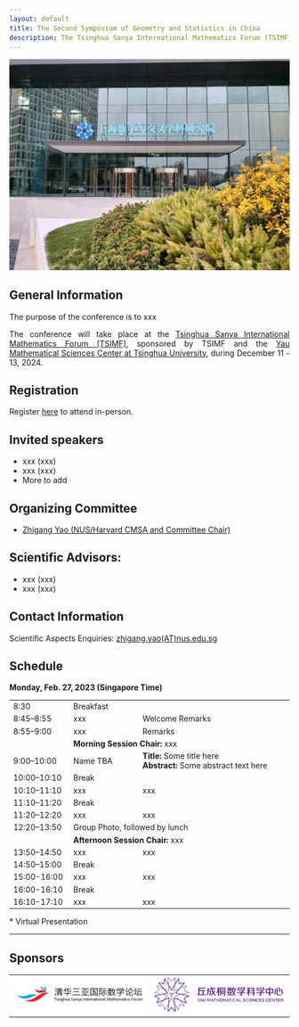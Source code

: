 ```yaml
---
layout: default
title: The Second Symposium of Geometry and Statistics in China
description: The Tsinghua Sanya International Mathematics Forum (TSIMF) <br> Sanya December 11 - 13, 2024 (tentatively)
---
```

![tour](./pic/simis-tour-2.jpg)

## General Information
 <p style="text-align:justify;">
 The purpose of the conference is to xxx
 </p>


 <p style="text-align:justify;">
The conference will take place at the <a href="http://www.tsimf.cn/">Tsinghua Sanya International Mathematics Forum (TSIMF)</a>, sponsored by TSIMF and the <a href="https://ymsc.tsinghua.edu.cn/en/">Yau Mathematical Sciences Center at Tsinghua University</a>, during December 11 - 13, 2024.
 </p>

## Registration
Register [here](URL-TBA) to attend in-person.
## Invited speakers 
* xxx (xxx)
* xxx (xxx)
* More to add

## Organizing Committee
* [Zhigang Yao (NUS/Harvard CMSA and Committee Chair)](https://zhigang-yao.github.io/)

## Scientific Advisors: 
* xxx (xxx)
* xxx (xxx)
  
## Contact Information
Scientific Aspects Enquiries: <a href="mailto:zhigang.yao@nus.edu.sg">zhigang.yao(AT)nus.edu.sg</a>

## Schedule

<p><strong>Monday, Feb. 27, 2023 (Singapore Time)</strong></p>

<table width="850">
<tbody>
<tr>
  <td width="150">8:30</td>
  <td colspan="2" >Breakfast</td>
</tr>
<tr>
  <td width="150">8:45–8:55</td>
  <td width="200">xxx</td>
  <td width="500">Welcome Remarks</td>
</tr>
<tr>
  <td width="150">8:55–9:00</td>
  <td width="200">xxx</td>
  <td width="500">Remarks</td>
</tr>
<tr>
  <td width="150"></td>
  <td colspan="2"> <strong>Morning Session Chair:</strong> xxx</td>
</tr>
<tr>
  <td width="150">9:00–10:00</td>
  <td width="200">Name TBA</td>
  <td width="500"><strong>Title:</strong> Some title here<br>
  <strong>Abstract:</strong> Some abstract text here</td>
</tr>
<tr>
  <td width="150">10:00–10:10</td>
  <td colspan="2">Break</td>
</tr>
<tr>
  <td width="150">10:10–11:10</td>
  <td width="200">xxx</td>
  <td width="500">xxx</td>
</tr>
<tr>
  <td width="150">11:10–11:20</td>
  <td colspan="2">Break</td>
</tr>
<tr>
  <td width="150">11:20–12:20</td>
  <td width="200">xxx</td>
  <td width="500">xxx</td>
</tr>
<tr>
  <td width="150"> 12:20–13:50</td>
  <td colspan="2">Group Photo, followed by lunch</td>
</tr>
<tr>
  <td width="00"></td>
  <td colspan="2"> <strong>Afternoon Session Chair:</strong> xxx</td>
</tr>
<tr>
  <td width="150">13:50–14:50</td>
  <td width="200">xxx</td>
  <td width="500">xxx</td>
</tr>
<tr>
  <td width="150">14:50–15:00</td>
  <td colspan="2">Break</td>
</tr>
<tr>
  <td width="150">15:00-16:00</td>
  <td width="200">xxx</td>
  <td width="500">xxx</td>
</tr>
<tr>
  <td width="150">16:00-16:10</td>
  <td colspan="2">Break</td>
</tr>
<tr>
  <td width="150">16:10-17:10</td>
  <td width="200">xxx</td>
  <td width="500">xxx</td>
</tr>
</tbody>
</table>

<p>* Virtual Presentation</p>
<hr />



## Sponsors
<!-- ![yanqi](./pic/yanqi_small.png)
![ymsc](./pic/yanqi_small.png) -->

<table>
<tr>
<td width="50%"><img src="./pic/tsimf.png" alt="tsimf_logo" width="100%"></td>
<td width="50%"><img src="./pic/YMSC_small.png" alt="ymsc_logo" width="100%"></td>
</tr>
</table>